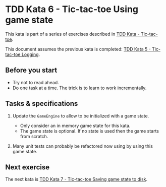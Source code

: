 # TDD Kata 6 - Tic-tac-toe Using game state 

This kata is part of a series of exercises described in [TDD Kata - Tic-tac-toe](tdd_kata_intro.md).

This document assumes the previous kata is completed: [TDD Kata 5 - Tic-tac-toe Logging](tdd_kata5.md).

## Before you start

- Try not to read ahead.
- Do one task at a time. The trick is to learn to work incrementally.

## Tasks & specifications

1.  Update the `GameEngine` to allow to be initialized with a game state.
    - Only consider an in memory game state for this kata.
    - The game state is optional. If no state is used then the game starts from scratch.

2.  Many unit tests can probably be refactored now using by using this game state.

## Next exercise

The next kata is [TDD Kata 7 - Tic-tac-toe Saving game state to disk](tdd_kata7.md).